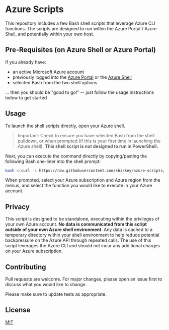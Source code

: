 # Azure Scripts

This repository includes a few Bash shell scripts that leverage Azure CLI functions. The scripts are designed to run within the Azure Portal / Azure Shell, and potentially within your own host.

## Pre-Requisites (on Azure Shell or Azure Portal)

If you already have:
- an active Microsoft Azure account
- previously logged into the [Azure Portal](https://portal.azure.com) or the [Azure Shell](https://shell.azure.com)
- selected Bash from the two shell options

... then you should be "good to go!" -- just follow the usage instructions below to get started

## Usage

To launch the shell scripts directly, open your Azure shell. 

> Important: Check to ensure you have selected Bash from the shell pulldown, or when prompted (if this is your first time in launching the Azure shell). **This shell script is *not* designed to run in PowerShell.** 

Next, you can execute the command directly by copying/pasting the following Bash one-liner into the shell prompt:

```bash
bash <(curl -s https://raw.githubusercontent.com/shirkey/azure-scripts/master/run.sh)
```

When prompted, select your Azure subscription and Azure region from the menus, and select the function you would like to execute in your Azure account.

## Privacy

This script is designed to be standalone, executing within the privileges of your own Azure account. **No data is communicated from this script outside of your own Azure shell environment**. Any data is cached to a temporary directory within your shell environment to help reduce potential backpressure on the Azure API through repeated calls. The use of this script leverages the Azure CLI and should not incur any additional charges on your Azure subscription. 

## Contributing
Pull requests are welcome. For major changes, please open an issue first to discuss what you would like to change.

Please make sure to update tests as appropriate.

## License
[MIT](https://choosealicense.com/licenses/mit/)
